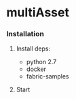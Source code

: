 # multiAsset

### Installation
1. Install deps:
    - python 2.7
    - docker
    - fabric-samples

2. Start 

